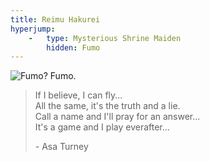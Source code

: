 ```yaml
---
title: Reimu Hakurei
hyperjump:
    -   type: Mysterious Shrine Maiden
        hidden: Fumo
---
```


<img src="/common/reimu_trans.png" title="Fumo? Fumo.">

> If I believe, I can fly...  
> All the same, it's the truth and a lie.  
> Call a name and I'll pray for an answer...  
> It's a game and I play everafter...  
>  
> \- Asa Turney
